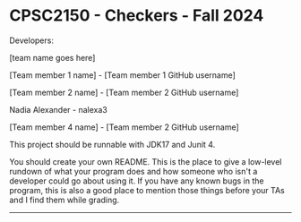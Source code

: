 # CPSC2150 - Checkers - Fall 2024

Developers:

[team name goes here]

[Team member 1 name] - [Team member 1 GitHub username]

[Team member 2 name] - [Team member 2 GitHub username]

Nadia Alexander - nalexa3

[Team member 4 name] - [Team member 2 GitHub username]


This project should be runnable with JDK17 and Junit 4.

You should create your own README. This is the place to give a low-level rundown of what your program does and how someone who isn't a developer could go about using it. If you have any known bugs in the program, this is also a good place to mention those things before your TAs and I find them while grading.

--------------------------------------------------------
